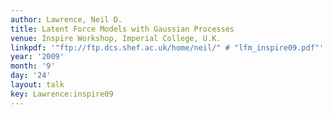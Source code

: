 ```yaml
---
author: Lawrence, Neil D.
title: Latent Force Models with Gaussian Processes
venue: Inspire Workshop, Imperial College, U.K.
linkpdf: '"ftp://ftp.dcs.shef.ac.uk/home/neil/" # "lfm_inspire09.pdf"'
year: '2009'
month: '9'
day: '24'
layout: talk
key: Lawrence:inspire09
---
```

